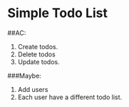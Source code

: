 # Simple Todo List

##AC:


1. Create todos.
2. Delete todos
3. Update todos.

  ###Maybe:
  1. Add users
  2. Each user have a different todo list.
